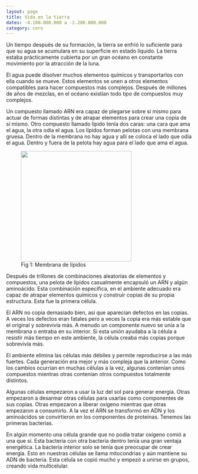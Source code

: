 ```yaml
---
layout: page
title: Vida en la tierra
dates: -4.100.000.000 a -2.200.000.000
category: cero
---
```


Un tiempo después de su formación, la tierra se enfrió lo suficiente para que su agua se acumulara en su superficie en estado líquido. La tierra estaba prácticamente cubierta por un gran océano en constante movimiento por la atracción de la luna.

El agua puede disolver muchos elementos químicos y transportarlos con ella cuando se mueve. Estos elementos se unen a otros elementos compatibles para hacer compuestos más complejos. Después de millones de años de mezclas, en el océano existían todo tipo de compuestos muy complejos.

Un compuesto llamado ARN era capaz de plegarse sobre sí mismo para actuar de formas distintas y de atrapar elementos para crear una copia de sí mismo. Otro compuesto llamado lípido tenía dos caras: una cara que ama el agua, la otra odia el agua. Los lípidos forman pelotas con una membrana gruesa. Dentro de la membrana no hay agua y allí se coloca el lado que odia el agua. Dentro y fuera de la pelota hay agua para el lado que ama el agua.

<figure>
    <img src="https://open.oregonstate.education/app/uploads/sites/48/2019/07/phospholipid1-1024x669.png" width="300" />
    <figcaption>Fig 1: Membrana de lípidos</figcaption>
</figure>

Después de trillones de combinaciones aleatorias de elementos y compuestos, una pelota de lípidos casualmente encapsuló un ARN y algún aminoácido. Esta combinación específica, en el ambiente adecuado era capaz de atrapar elementos químicos y construir copias de su propia estructura. Esta fue la primera célula. 

El ARN no copia demasiado bien, así que aparecían defectos en las copias. A veces los defectos eran fatales pero a veces la copia era más estable que el original y sobrevivía más. A menudo un componente nuevo se unía a la membrana o entraba en su interior. Si esta unión ayudaba a la célula a resistir más tiempo en este ambiente, la célula creaba más copias porque sobrevivía más. 

El ambiente elimina las células más débiles y permite reproducirse a las más fuertes. Cada generación era mejor y más compleja que la anterior. Como los cambios ocurrían en muchas células a la vez, algunas contenían unos compuestos mientras otras contenían otros compuestos totalmente distintos.

Algunas células empezaron a usar la luz del sol para generar energía. Otras empezaron a desarmar otras células para usarlas como componentes de sus copias. Otras empezaron a liberar oxígeno mientras que otras empezaron a consumirlo. A la vez el ARN se transformó en ADN y los aminoácidos se convirtieron en los componentes de proteínas. Tenemos las primeras bacterias.

En algún momento una célula grande que no podía tratar oxígeno comió a una que sí. Esta bacteria con otra bacteria dentro tenía una gran ventaja energética. La bacteria interior solo se tenía que preocupar de crear energía. Esto en nuestras células se llama mitocondrias y aún mantiene su ADN de bacteria. Esta célula se copió mucho y empezó a unirse en grupos, creando vida multicelular. 

